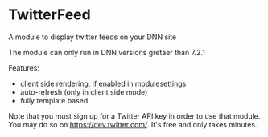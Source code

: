 TwitterFeed
===========

A module to display twitter feeds on your DNN site

The module can only run in DNN versions gretaer than 7.2.1

Features:
- client side rendering, if enabled in modulesettings
- auto-refresh (only in client side mode)
- fully template based


Note that you must sign up for a Twitter API key in order to use that module. You may do so on https://dev.twitter.com/. It's free and only takes minutes.
